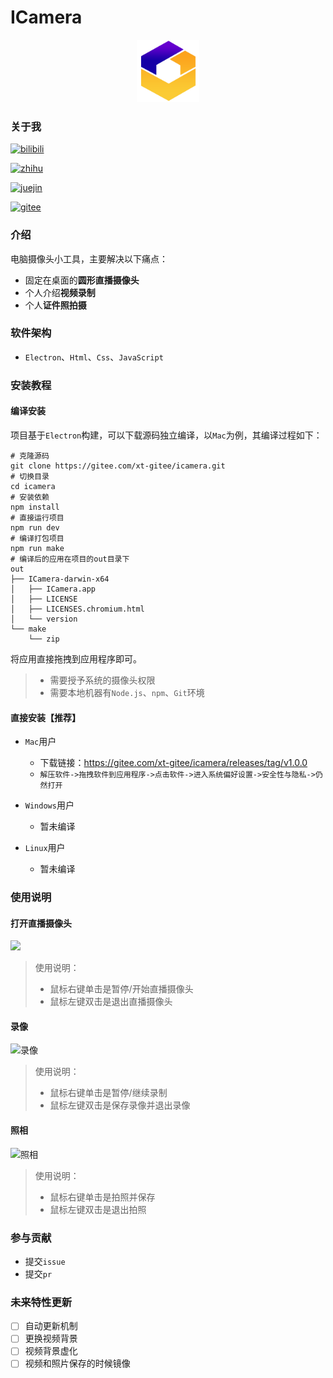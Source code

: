 # ICamera

<div align=center>
  <img src="./assets/camera.png" width="100" height="100" alt="笔记图标" style="zoom: 100%;" />
</div>

### 关于我

[![bilibili](https://img.shields.io/badge/B%E7%AB%99-%E7%A8%8B%E5%BA%8F%E5%91%98%E5%B0%8F%E4%BD%9F-white?logo=bilibili&labelColor=FE7398&color=00aeec&logoColor=white)](https://space.bilibili.com/52459877)

[![zhihu](https://img.shields.io/badge/%E7%9F%A5%E4%B9%8E-%E7%A8%8B%E5%BA%8F%E5%91%98%E5%B0%8F%E4%BD%9F-white?logo=zhihu&labelColor=0066ff&color=142026&logoColor=white)](https://www.zhihu.com/people/xt-zhihu)

[![juejin](https://img.shields.io/badge/%E6%8E%98%E9%87%91-%E7%A8%8B%E5%BA%8F%E5%91%98%E5%B0%8F%E4%BD%9F-blue?logo=bytedance&labelColor=3C8CFF&color=E9FF4F&logoColor=white)](https://juejin.cn/user/2884716887282798)

[![gitee](https://img.shields.io/badge/%E7%A0%81%E4%BA%91-%E7%A8%8B%E5%BA%8F%E5%91%98%E5%B0%8F%E4%BD%9F-green?logo=gitee&labelColor=C71C23&color=222C32&logoColor=white)](https://gitee.com/xt-gitee)

### 介绍

电脑摄像头小工具，主要解决以下痛点：

* 固定在桌面的**圆形直播摄像头**
* 个人介绍**视频录制**
* 个人**证件照拍摄**

### 软件架构
* `Electron`、`Html`、`Css`、`JavaScript`

### 安装教程

#### 编译安装

项目基于`Electron`构建，可以下载源码独立编译，以`Mac`为例，其编译过程如下：

```shell
# 克隆源码
git clone https://gitee.com/xt-gitee/icamera.git
# 切换目录
cd icamera
# 安装依赖
npm install
# 直接运行项目
npm run dev
# 编译打包项目
npm run make
# 编译后的应用在项目的out目录下
out
├── ICamera-darwin-x64
│   ├── ICamera.app
│   ├── LICENSE
│   ├── LICENSES.chromium.html
│   └── version
└── make
    └── zip
```

将应用直接拖拽到应用程序即可。

>* 需要授予系统的摄像头权限
>* 需要本地机器有`Node.js`、`npm`、`Git`环境

#### 直接安装【推荐】

* `Mac`用户
  * 下载链接：https://gitee.com/xt-gitee/icamera/releases/tag/v1.0.0
  * `解压软件->拖拽软件到应用程序->点击软件->进入系统偏好设置->安全性与隐私->仍然打开`

* `Windows`用户
  * 暂未编译

* `Linux`用户
  * 暂未编译

### 使用说明

#### 打开直播摄像头

![](./demo/打开直播摄像头.gif)

>使用说明：
>
>* 鼠标右键单击是暂停/开始直播摄像头
>* 鼠标左键双击是退出直播摄像头

#### 录像

![录像](./demo/录像.gif)

> 使用说明：
>
> * 鼠标右键单击是暂停/继续录制
> * 鼠标左键双击是保存录像并退出录像

#### 照相

![照相](./demo/拍照.gif)

>使用说明：
>
>* 鼠标右键单击是拍照并保存
>* 鼠标左键双击是退出拍照

### 参与贡献

* 提交`issue`
* 提交`pr`


### 未来特性更新

- [ ] 自动更新机制
- [ ] 更换视频背景
- [ ] 视频背景虚化
- [ ] 视频和照片保存的时候镜像
